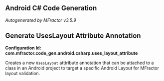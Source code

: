 ## Android C# Code Generation
*Autogenerated by MFractor v3.5.9*
## Generate UsesLayout Attribute Annotation

**Configuration Id: com.mfractor.code_gen.android.csharp.uses_layout_attribute**

Creates a new `UsesLayout` atttribute annotation that can be attached to a class in an Android project to target a specific Android Layout for MFractor layout validation.


